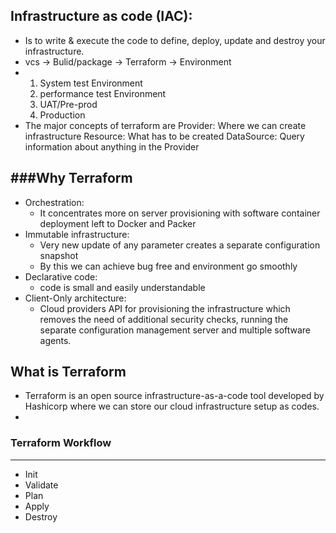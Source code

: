 Infrastructure as code (IAC):
----------------------------
* Is to write & execute the code to define, deploy, update and destroy your infrastructure.
* vcs -> Bulid/package -> Terraform -> Environment 
* 1. System test Environment
  2. performance test Environment
  3. UAT/Pre-prod
  4. Production
* The major concepts of terraform are
    Provider:
        Where we can create infrastructure
    Resource:
        What has to be created
    DataSource:
        Query information about anything in the Provider

###Why Terraform
--------------- 
* Orchestration:
    * It concentrates more on server provisioning with software container deployment left to Docker and Packer
* Immutable infrastructure: 
    * Very new update of any parameter creates a separate configuration snapshot
    * By this we can achieve bug free and environment go smoothly
* Declarative code:
    * code is small and easily understandable
* Client-Only architecture:
    * Cloud providers API for provisioning the infrastructure which removes the need of additional security checks, running the separate configuration management server and multiple software agents.

What is Terraform
-----------------
* Terraform is an open source infrastructure-as-a-code tool developed by Hashicorp where we can store our cloud infrastructure setup as codes.
* 

### Terraform Workflow
----------------------
* Init
* Validate
* Plan
* Apply
* Destroy